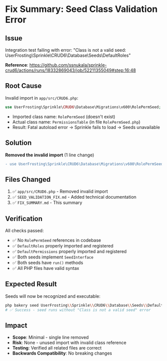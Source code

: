 # Fix Summary: Seed Class Validation Error

## Issue
Integration test failing with error: "Class is not a valid seed: UserFrosting\Sprinkle\CRUD6\Database\Seeds\DefaultRoles"

**Reference**: https://github.com/ssnukala/sprinkle-crud6/actions/runs/18332869043/job/52211355049#step:16:48

## Root Cause
Invalid import in `app/src/CRUD6.php`:
```php
use UserFrosting\Sprinkle\CRUD6\Database\Migrations\v600\RolePermSeed;
```

- Imported class name: `RolePermSeed` (doesn't exist)
- Actual class name: `PermissionsTable` (in file `RolePermSeed.php`)
- Result: Fatal autoload error → Sprinkle fails to load → Seeds unavailable

## Solution
**Removed the invalid import** (1 line change)

```diff
- use UserFrosting\Sprinkle\CRUD6\Database\Migrations\v600\RolePermSeed;
```

## Files Changed
1. ✅ `app/src/CRUD6.php` - Removed invalid import
2. ✅ `SEED_VALIDATION_FIX.md` - Added technical documentation
3. ✅ `FIX_SUMMARY.md` - This summary

## Verification
All checks passed:
- ✅ No `RolePermSeed` references in codebase
- ✅ `DefaultRoles` properly imported and registered
- ✅ `DefaultPermissions` properly imported and registered  
- ✅ Both seeds implement `SeedInterface`
- ✅ Both seeds have `run()` methods
- ✅ All PHP files have valid syntax

## Expected Result
Seeds will now be recognized and executable:
```bash
php bakery seed UserFrosting\\Sprinkle\\CRUD6\\Database\\Seeds\\DefaultRoles --force
# ✅ Success - seed runs without "Class is not a valid seed" error
```

## Impact
- **Scope**: Minimal - single line removed
- **Risk**: None - unused import with invalid class reference
- **Testing**: Verified all related files are correct
- **Backwards Compatibility**: No breaking changes
